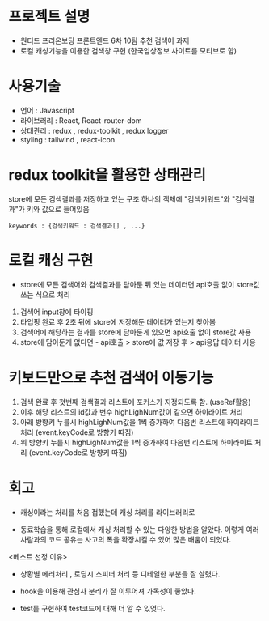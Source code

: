 # 프로젝트 설명

- 원티드 프리온보딩 프론트엔드 6차 10팀 추천 검색어 과제
- 로컬 캐싱기능을 이용한 검색창 구현 (한국임상정보 사이트를 모티브로 함)

# 사용기술

- 언어 : Javascript
- 라이브러리 : React, React-router-dom
- 상대관리 : redux , redux-toolkit , redux logger
- styling : tailwind , react-icon

# redux toolkit을 활용한 상태관리

store에 모든 검색결과를 저장하고 있는 구조
하나의 객체에 "검색키워드"와 "검색결과"가 키와 값으로 들어있음

```
keywords : {검색키워드 : 검색결과[] , ...}
```

# 로컬 캐싱 구현

- store에 모든 검색어와 검색결과를 담아둔 뒤 있는 데이터면 api호출 없이 store값 쓰는 식으로 처리

1. 검색어 input창에 타이핑
2. 타입핑 완료 후 2초 뒤에 store에 저장해둔 데이터가 있는지 찾아봄
3. 검색어에 해당하는 결과를 store에 담아둔게 있으면 api호출 없이 store값 사용
4. store에 담아둔게 없다면 - api호출 > store에 값 저장 후 > api응답 데이터 사용

# 키보드만으로 추천 검색어 이동기능

1. 검색 완료 후 첫번째 검색결과 리스트에 포커스가 지정되도록 함. (useRef활용)
2. 이후 해당 리스트의 id값과 변수 highLighNum값이 같으면 하이라이트 처리
3. 아래 방향키 누를시 highLighNum값을 1씩 증가하여 다음번 리스트에 하이라이트 처리 (event.keyCode로 방향키 따짐)
4. 위 방향키 누를시 highLighNum값을 1씩 증가하여 다음번 리스트에 하이라이트 처리 (event.keyCode로 방향키 따짐)

# 회고

- 캐싱이라는 처리를 처음 접했는데 캐싱 처리를 라이브러리로

- 동료학습을 통해 로컬에서 캐싱 처리할 수 있는 다양한 방법을 알았다. 이렇게 여러 사람과의 코드 공유는 사고의 폭을 확장시킬 수 있어 많은 배움이 되었다.

<베스트 선정 이유>

- 상황별 에러처리 , 로딩시 스피너 처리 등 디테일한 부분을 잘 살렸다.

- hook을 이용해 관심사 분리가 잘 이루어져 가독성이 좋았다.

- test를 구현하여 test코드에 대해 더 알 수 있엇다.
